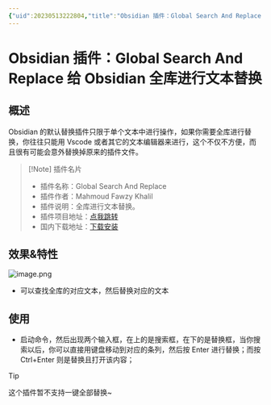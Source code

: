 ```yaml
---
{"uid":20230513222804,"title":"Obsidian 插件：Global Search And Replace 给 Obsidian 全库进行文本替换","tags":["Obsidian","插件","替换","效率"],"description":"Obsidian 插件：Global Search And Replace 给 Obsidian 全库进行文本替换","author":"Bon","type":"other","draft":false,"editable":false,"modified":20230603021421,"dg-publish":true,"permalink":"/lake-of-knowledge/10-obsidian/obsidian/obsidian-global-search-and-replace/","dgPassFrontmatter":true}
---
```



# Obsidian 插件：Global Search And Replace 给 Obsidian 全库进行文本替换

## 概述

Obsidian 的默认替换插件只限于单个文本中进行操作，如果你需要全库进行替换，你往往只能用 Vscode 或者其它的文本编辑器来进行，这个不仅不方便，而且很有可能会意外替换掉原来的插件文件。

> [!Note] 插件名片
> - 插件名称：Global Search And Replace
> - 插件作者：Mahmoud Fawzy Khalil
> - 插件说明：全库进行文本替换。
> - 插件项目地址：[点我跳转](https://github.com/MahmoudFawzyKhalil/obsidian-global-search-and-replace)
> - 国内下载地址：[下载安装](https://pkmer.cn/products/plugin/pluginMarket/?obsidian-global-search-and-replace)

## 效果&特性

![image.png](https://cdn.pkmer.cn/images/20230514132110.png!pkmer)

- 可以查找全库的对应文本，然后替换对应的文本

## 使用

- 启动命令，然后出现两个输入框，在上的是搜索框，在下的是替换框，当你搜索以后，你可以直接用键盘移动到对应的条列，然后按 Enter 进行替换；而按 Ctrl+Enter 则是替换且打开该内容；

> [!tip]
> 这个插件暂不支持一键全部替换~
